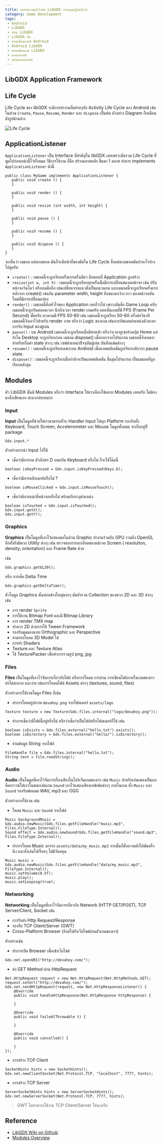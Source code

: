 ```yaml
---
title: มาทำความเข้าใจกับ LibGDX ภาคทฤษฎีกันดีกว่า
category: Game Development
tags:
 - Android
 - LibGDX
 - สอน LibGDX
 - LibGDX คือ
 - สอนเขียนเกมส์ Android
 - Android LibGDX
 - สอนเขียนเกม LibGDX
 - แอนดรอยส์
 - สอนแอนดรอยส์
---
```


## LibGDX Application Framework


## Life Cycle

Life Cycle ของ libGDX จะมีการทำงานที่คล้ายๆกับ Activity Life Cycle ของ Android เช่น ในส่วน `Create`, `Pause`, `Resume`, `Render` และ `dispose` เป็นต้น ตัวอย่าง Diagram ก็เหมือนดังรูปด้านล่าง

![Life Cycle](images/2014/08/life-cycle.png)

## ApplicationListener

`ApplicationListener` เป็น Interface ที่สำคัญใน libGDX เลยเพราะมันรวม Life Cycle ที่พูดไปก่อนหน้านี้ไว้ทั้งหมด วิธีการใช้งาน ก็คือ สร้างคลาสหลัก ขึ้นมา 1 คลาส ทำการ implements `ApplicationListener` ดังนี้

```
public class MyGame implements ApplicationListener {
   public void create () {
   }

   public void render () {        
   }

   public void resize (int width, int height) { 
   }

   public void pause () { 
   }

   public void resume () {
   }

   public void dispose () { 
   }
}
```

จะเห็นว่า เมธอด แต่ละเมธอด มันก็จะมีหน้าที่ของมันใน Life Cycle ซึ่งแต่ละเมธอดมันทำอะไรบ้าง ไปดูครับ

- `create()` : เมธอดนี้จะถูกเรียกครั้งแรกครั้งเดียว คือตอนที่ Application ถูกสร้าง
- `resize(int w, int h)` : เมธอดนี้จะถูกเรียกทุกครั้งเมื่อมีการเปลี่ยนขนาดหน้าจอ เช่น ปรับหน้าจอวินโดว์ หรือบนมือถือ เช่นเปลี่ยนจากแนวตั้งเป็นแนวนอน และเมธอดนี้จะถูกเรียกครั้งแรก หลังจาก create() เช่นกัน parameter width, height คือขนาดกว้าง ยาว ของหน้าจออันใหม่ที่มีการเปลี่ยนแปลง
- `render()` : เมธอดนี้คือหัวใจของ Application เลยก็ว่าได้ เพราะมันคือ Game Loop ครับ เมธอดนี้จะถูกรันตลอดเวลา นึกถึงเวลา render เกมครับ เคยเห็นเกมที่มี FPS (Frame Per Second) มั้ยครับ บางเกมมี FPS 50-60 เช่น เมธอดนี้จะถูกเรียก 50-60 ครั้งต่อวินาที เมธอดนี้จึงเอาไว้สำหรับ render ภาพ หรือว่า Logic ของเกม เช่นการอัพเดทตำแหน่งตัวละคร การรับ Input ของผู้เล่น
- `pause()` : บน Android เมธอดนี้จะถูกเรียกเมื่อมีสายเข้า หรือว่าเวลายูเซอร์กดปุ่ม Home แต่ถ้าใน Desktop จะถูกเรียกก่อน เมธอด dispose() เมื่อออกจากโปรแกรม เมธอดนี้จึงเหมาะสำหรับเก็บค่า state ต่างๆ เช่น เซฟตำแหน่งปัจจุบันผู้เล่น บันทึกแต้มต่างๆ
- `resume()` : เมธอดนี้จะถูกเรียกเฉพาะบน Android เมื่อแอพพลิเคชันถูกเรียกกลับจาก pause state.
- `dispose()` : เมธอดนี้จะถูกเรียกเมื่อกำลังจะปิดแอพพลิเคชัน สิ้นสุดโปรแกรม เป็นเมธอดที่ถูกเรียกหลังสุด

## Modules

ตัว LibGDX นั้นมี Modules หรือว่า Interface ให้เราเลือกใช้หลาย Modules เลยครับ ไม่ต้องมานั่งเขียนเอง สะดวกสบายมาก

### Input

**Input** เป็นโมดูลที่ช่วยให้เราสามารถที่จะ Handler Input ได้ทุก Platform รองรับทั้ง Keyboard, Touch Screen, Accelerometer และ Mouse โมดูลทั้งหมด จะเก็บอยู่ที่่ package 

```
Gdx.input.*
```

ตัวอย่างการนำ Input ไปใช้

- เช็คว่ามีการกด ตัวอักษร D บนแป้น Keyboard หรือไม่ ก็จะใช้โค๊ดนี้

```
boolean isKeyPressed = Gdx.input.isKeyPressed(Keys.D);
```

- เช็คว่ามีการคลิกเมาท์หรือไม่ ?

```
boolean isMouseClicked = Gdx.input.isMouseTouch();
```

- เช็คว่ามีการแตะที่หน้าจอหรือไม่ พร้อมกับระบุตำแหน่ง

```
boolean isTouched = Gdx.input.isTouched();
Gdx.input.getX();
Gdx.input.getY();
```

### Graphics

**Graphics** เป็นโมดูลที่เอาไว้แสดงผลในส่วน Graphic ทำงานร่วมกับ GPU รวมถึง OpenGL อีกทั้งยังมีพวก Utility ต่างๆ เช่น ตรวจสอบรายละเอียดของหน้าจอ Screen ( resolution, density, orientation) และ Frame Rate ด้วย

เช่น 

```
Gdx.graphics.getGL20();
```

หรือ การเช็ค Delta Time

```
Gdx.graphics.getDeltaTime();
```

ตัวโมดูล Graphics นั้นค่อนข้างใหญ่มากๆ มันยังรวม Collection ของพวก 2D และ 3D ต่างๆ เช่น 

- การ render `Sprite`
- การใช้งาน Bitmap Font และมี Bitmap Library
- การ render TMX map
- ทำฉาก 2D ด้วยการใช้ Tween Framework
- รองรับมุมมองแบบ Orthographic และ Perspective
- สามารถโหลด 3D Model ได้
- การทำ Shaders
- Texture และ Texture Atlas
- ใช้ TexturePacker เพื่อทำการรวมรูป png, jpg

### Files

**Files** เป็นโมดูลที่เอาไว้จัดการเกี่ยวกับไฟล์ หรือการโหลด การอ่าน การเขียนไฟล์ภายในเกมของเราทำได้สะดวก และง่าย เช่นการโหลดไฟล์ Assets ต่างๆ (textures, sound, files) 

ตัวอย่างการใช้งานโมดูล Files ก็เช่น 

- ทำการโหลดรูปภาพ `devahoy.png` จากโฟลเดอร์ `assets/logo`

```
Texture texture = new Texture(Gdx.files.internal("logo/devahoy.png"));
```

- ทำการเช็คว่ามีไฟล์นี้อยู่หรือไม่ หรือว่าเช็คว่าเป็นไฟล์หรือโฟลเดอร์ก็ได้ เช่น

```
boolean isExists = Gdx.files.external("hello.txt").exists();
boolean isDirectory = Gdx.files.external("hello/").isDirectory();
```

- อ่านข้อมูล String จากไฟล์

```
FileHandle file = Gdx.files.internal("hello.txt");
String text = file.readString();
```

### Audio

**Audio** เป็นโมดูลที่เอาไว้จัดการเรื่องเสียงในโปรเจ็คเกมของเรา เช่น `Music` สำหรับเล่นเพลงเป็นแบล็คกราวน์ให้เราในขณะเล่นเกม `Sound` เอาไว้แสดงเสียงเอฟเฟคต่างๆ ภายในเกม  ทั้ง `Music` และ `Sound` รองรับฟอแมต WAV, mp3 และ OGG

ตัวอย่างการใช้งาน เช่น

- โหลด `Music` และ `Sound` จากไฟล์

```
Music backgroundMusic =  Gdx.audio.newMusic(Gdx.files.getFileHandle("music.mp3", Files.FileType.Internal));
Sound effect = Gdx.audio.newSound(Gdx.files.getFileHandle("sound.mp3", Files.FileType.Internal));
```

- ทำการโหลด Music มาจาก `assets/data/my_music.mp3` จากนั้นก็ตั้งความดังให้มันครึ่งนึง และสั่งเล่นไปเรื่อยๆ ไม่มีวันหยุด

```
Music music = Gdx.audio.newMusic(Gdx.files.getFileHandle("data/my_music.mp3", FileType.Internal));
music.setVolume(0.5f);
music.play();
music.setLooping(true);
```

### Networking

**Networking** เป็นโมดูลที่เอาไว้จัดการเกี่ยวกับ Network (HTTP GET/POST), TCP Server/Client, Socket เช่น

- การรับส่ง Http Request/Response
- รองรับ TCP Client/Server (GWT)
- Cross-Platform Browser (ลิงค์ไปยังเว็บไซต์ผ่านตัวเกมของเรา)

ตัวอย่างเช่น 

- ทำการเปิด Browser เพื่อเข้าเว็บไซต์

```
Gdx.net.openURI("http://devahoy.com/");
```
- ส่ง GET Method ผ่าน HttpRequest

```
Net.HttpRequest request = new Net.HttpRequest(Net.HttpMethods.GET);
request.setUrl("http://devahoy.com/");
Gdx.net.sendHttpRequest(request, new Net.HttpResponseListener() {
    @Override
    public void handleHttpResponse(Net.HttpResponse httpResponse) {

    }

    @Override
    public void failed(Throwable t) {

    }

    @Override
    public void cancelled() {

    }
});
```

- การสร้าง TCP Client

```
SocketHints hints = new SocketHints();
Gdx.net.newClientSocket(Net.Protocol.TCP, "localhost", 7777, hints);
```

- การสร้าง TCP Server

```
ServerSocketHints hints = new ServerSocketHints();
Gdx.net.newServerSocket(Net.Protocol.TCP, 7777, hints);
```

> GWT ไม่สามารถใช้งาน TCP Client/Server ได้นะครับ

## Reference 

- [LibGDX Wiki on Github](https://github.com/libgdx/libgdx/wiki/)
- [Modules Overview](https://github.com/libgdx/libgdx/wiki/Modules-overview)
